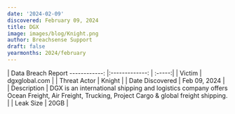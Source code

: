 ```yaml
---
date: '2024-02-09'
discovered: February 09, 2024
title: DGX
image: images/blog/Knight.png
author: Breachsense Support
draft: false
yearmonths: 2024/february
---
```



| Data Breach Report
------------:     |:-------------:    | :-----:|
| Victim      | dgxglobal.com      | 
| Threat Actor      | Knight      | 
| Date Discovered      | Feb 09, 2024      | 
| Description      | DGX is an international shipping and logistics company offers Ocean Freight, Air Freight, Trucking, Project Cargo & global freight shipping.      | 
| Leak Size      | 20GB      | 

